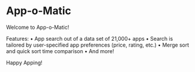 # App-o-Matic
Welcome to App-o-Matic!

Features:
• App search out of a data set of 21,000+ apps
• Search is tailored by user-specified app preferences (price, rating, etc.)
• Merge sort and quick sort time comparison
• And more!

Happy Apping!

